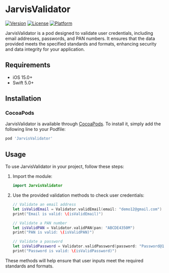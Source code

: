 # JarvisValidator

[![Version](https://img.shields.io/cocoapods/v/JarvisValidator.svg?style=flat)](https://cocoapods.org/pods/JarvisValidator)
[![License](https://img.shields.io/cocoapods/l/JarvisValidator.svg?style=flat)](https://cocoapods.org/pods/JarvisValidator)
[![Platform](https://img.shields.io/cocoapods/p/JarvisValidator.svg?style=flat)](https://cocoapods.org/pods/JarvisValidator)

JarvisValidator is a pod designed to validate user credentials, including email addresses, passwords, and PAN numbers. It ensures that the data provided meets the specified standards and formats, enhancing security and data integrity for your application.



## Requirements

- iOS 15.0+
- Swift 5.0+

## Installation

### CocoaPods

JarvisValidator is available through [CocoaPods](https://cocoapods.org/pods/JarvisValidator). To install it, simply add the following line to your Podfile:

```ruby
pod 'JarvisValidator'
```


## Usage

To use JarvisValidator in your project, follow these steps:

1. Import the module:

    ```swift
    import JarvisValidator
    ```

2. Use the provided validation methods to check user credentials:

    ```swift
    // Validate an email address
    let isValidEmail = Validator.validEmail(email: "demo12@gmail.com")
    print("Email is valid: \(isValidEmail)")

    // Validate a PAN number
    let isValidPAN = Validator.validPAN(pan: "ABCDE4350M")
    print("PAN is valid: \(isValidPAN)")

    // Validate a password
    let isValidPassword = Validator.validPassword(password: "Password@123", minLength: 8, specialCharsCount: 1, requiresCapitalLetter: true)
    print("Password is valid: \(isValidPassword)")
    ```

These methods will help ensure that user inputs meet the required standards and formats.






